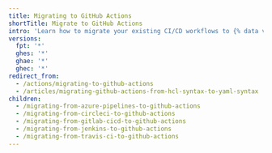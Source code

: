 ```yaml
---
title: Migrating to GitHub Actions
shortTitle: Migrate to GitHub Actions
intro: 'Learn how to migrate your existing CI/CD workflows to {% data variables.product.prodname_actions %}.'
versions:
  fpt: '*'
  ghes: '*'
  ghae: '*'
  ghec: '*'
redirect_from:
  - /actions/migrating-to-github-actions
  - /articles/migrating-github-actions-from-hcl-syntax-to-yaml-syntax
children:
  - /migrating-from-azure-pipelines-to-github-actions
  - /migrating-from-circleci-to-github-actions
  - /migrating-from-gitlab-cicd-to-github-actions
  - /migrating-from-jenkins-to-github-actions
  - /migrating-from-travis-ci-to-github-actions
---
```


